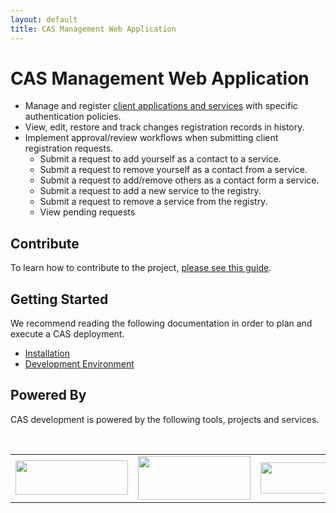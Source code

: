 ```yaml
---
layout: default
title: CAS Management Web Application
---
```


# CAS Management Web Application

* Manage and register [client applications and services](installation/Installing-ServicesMgmt-Webapp.html) with specific authentication policies.
* View, edit, restore and track changes registration records in history.
* Implement approval/review workflows when submitting client registration requests.
    * Submit a request to add yourself as a contact to a service.
    * Submit a request to remove yourself as a contact from a service.
    * Submit a request to add/remove others as a contact form a service.
    * Submit a request to add a new service to the registry.
    * Submit a request to remove a service from the registry.
    * View pending requests

## Contribute

To learn how to contribute to the project, [please see this guide](/cas/developer/Contributor-Guidelines.html).

## Getting Started

We recommend reading the following documentation in order to plan and execute a CAS deployment.

* [Installation](installation/Installing-ServicesMgmt-Webapp.html)
* [Development Environment](installation/Development-Environment.html)

## Powered By

CAS development is powered by the following tools, projects and services.

<table width="100%" style="overflow:hidden">
  <tr>
    <td><a href="https://travis-ci.org"><img src="https://travis-ci.com/images/logos/TravisCI-Full-Color.png" width="180" height="55"></a></td>
    <td><a href="https://www.jetbrains.com/idea/"><img src="https://user-images.githubusercontent.com/1205228/31548576-1ac3d688-b038-11e7-9565-ffd89501872e.png" width="180" height="70"></a></td>
    <td><a href="https://www.eclipse.org"><img width="180" height="50" src="https://user-images.githubusercontent.com/1205228/32225495-ac7b1e94-be5a-11e7-8f83-5c7399398fb8.png"></a></td>
    <td><a href="http://projects.spring.io/spring-boot/"><img width="180" height="50" src="https://user-images.githubusercontent.com/1205228/32322526-0b58ac44-bfda-11e7-822e-ad763eb80faf.png"></a></td>
  </tr>
</table>
